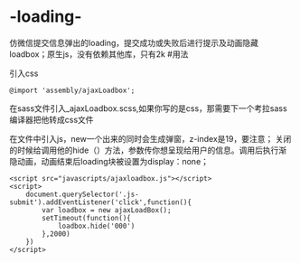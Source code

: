 # -loading-
仿微信提交信息弹出的loading，提交成功或失败后进行提示及动画隐藏loadbox；原生js，没有依赖其他库，只有2k
#用法

引入css
```
@import 'assembly/ajaxLoadbox';
```
在sass文件引入_ajaxLoadbox.scss,如果你写的是css，那需要下一个考拉sass编译器把他转成css文件


在文件中引入js，new一个出来的同时会生成弹窗，z-index是19，要注意；
关闭的时候给调用他的hide（）方法，参数传你想呈现给用户的信息。调用后执行渐隐动画，动画结束后loading块被设置为display：none；
```
<script src="javascripts/ajaxloadbox.js"></script>
<script>
    document.querySelector('.js-submit').addEventListener('click',function(){
        var loadbox = new ajaxLoadBox();
        setTimeout(function(){
            loadbox.hide('000')
        },2000)
    })
</script>
```

